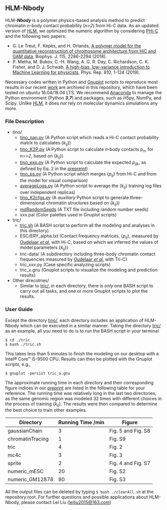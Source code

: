 ## HLM-Nbody

HLM-***Nbody*** is a polymer physics-based analysis method to predict chromatin *n*-body contact probability (*n>2*) from Hi-C data. As an updated version of [HLM](https://github.com/leiliu2015/HLM), we optimized the numeric algorithm by considering [PHi-C](https://github.com/soyashinkai/PHi-C) and the following two papers:
- G. Le Treut, F. Képès, and H. Orlands, [A polymer model for the quantitative reconstruction of chromosome architecture from HiC and GAM data](http://dx.doi.org/10.1016/j.bpj.2018.10.032), Biophys. J. 115, 2286-2294 (2018).
- P. Metha, M. Bukov, C.-H. Wang, A. G. R. Day, C. Richardson, C. K. Fisher, and D. J. Schwab, [A high-bias, low-variance introduction to Machine Learning for physicists](https://www.sciencedirect.com/science/article/pii/S0370157319300766?via%3Dihub), Phys. Rep. 810, 1-124 (2019).

Necessary codes written in Python and [Gnuplot](gnuplot.sourceforge.net) scripts to reproduce most results in our recent [work]() are archived in this repository, which have been tested on ubuntu 16.04/18.04 LTS. We recommend [Anaconda](https://www.anaconda.com/distribution/) to manage the Python environment (Python ***3.7***) and packages, such as H5py, NumPy, and Scipy. Unlike [HLM](https://github.com/leiliu2015/HLM), it does *not* rely on molecular dynamics simulations any more.

### File Description
- tino/
  - [tino_nan.py](tino/tino_nan.py) (A Python script which reads a Hi-C contact probability matrix to calculates {*k<sub>ij</sub>*})
  - [tino_K2P.py](tino/tino_K2P.py) (A Python script to calculate *n*-body contacts *p<sub>n</sub>*, for *n>=2*, based on {*k<sub>ij</sub>*})
  - [tino_exp.py](tino/tino_exp.py) (A Python script to calculate the expected *p<sub>ijk</sub>*, as defined by Eq. 2 in the [prepreint]())
  - [tino_ps.py](tino/tino_ps.py) (A Python script which merges {*p<sub>ij</sub>*} from Hi-C and from the model for visual comparison)
  - [averageLogs.py](tino/averageLogs.py) (A Python script to average the {*k<sub>ij</sub>*} training log files over independent replicas)
  - [tino_K2cfgs.py](tino/tino_K2cfgs.py) (A *auxiliary* Python script to generate three-dimensional chromatin structures based on {*k<sub>ij</sub>*})
  - [mdRandomSeeds](tino/mdRandomSeeds) (A TXT file including random number seeds)
  - xxx.pal (Color palettes used in Gnuplot scripts)
- tric/
  - [tric.sh](tric/tric.sh) (A BASH script to perform all the modeling and analyses in this directory)
  - ESC/ERY_alpha.txt (Contact frequency matrices, {*p<sub>ij</sub>*}, measured by [Oudelaar *et al.*](http://dx.doi.org/10.1038/s41467-020-16598-7) with Hi-C, based on which we inferred the values of model parameters {*k<sub>ij</sub>*})
  - tric-data/ (A subdirectory including three-body chromatin contact frequencies measured by [Oudelaar *et al.*](http://dx.doi.org/10.1038/s41588-018-0253-2) with Tri-C)
  - tric_xxx.py (Case specific analyzing scripts)
  - tric_x.gnu (Gnuplot scripts to visualize the modeling and prediction results)
- Other direcotries/
  - Similar to [tric/](tric/), in each directory, there is *only* one BASH script to carry out all tasks, and one or more Gnuplot scripts to plot the results.

### User Guide
Except the directory [tino/](tino/), each directory includes an application of HLM-Nbody which can be executed in a similar manner. Taking the directory [tric/](tric/) as an example, all you need to do is to run the BASH script in your terminal
```
$ cd ./tric
$ bash ./tric.sh
``` 
This takes less than 5 minutes to finish the modeling on our desktop with a Intel® Core™ i5-9500 CPU. Results can then be plotted with the Gnuplot scripts, e.g.,
```
$ gnuplot -persist tric_a.gnu
``` 
The approximate running time in each directory and their corresponding figure indices in our [preprint]() are listed in the following table for your reference. The running time was relatively long in the last two directories, as the same genomic region was modeled 32 times with different choices in the process of training {*k<sub>ij</sub>*}. The results were then compared to determine the best choice to train other examples.

| Directory | Running Time /min | Figure |
| --------- | ------------------ | -------|
|gaussianChain | 3 | Fig. 5 and Fig. S8
|chromatinTracing | 1 | Fig. S9|
|tric | 4 | Fig. 2|
|mc4c | 3 | Fig. 3|
|sprite | 2 | Fig. 4 and Fig. S7|
|numeric_mESC | 20 | Fig. S2|
|numeric_GM12878 | 80 | Fig. S3|

All the output files can be deleted by typing `$ bash ./clearAll.sh` at the repository root. For further questions and possible applications about HLM-Nbody, please contact Lei Liu (leiliu2015@163.com)
